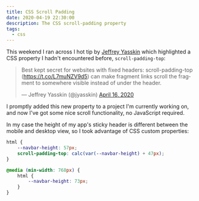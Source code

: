```yaml
---
title: CSS Scroll Padding
date: 2020-04-19 22:30:00
description: The CSS scroll-padding property
tags:
  - css
---
```


This weekend I ran across I hot tip by [Jeffrey Yasskin](https://twitter.com/jyasskin) which highlighted a CSS property I hadn't encountered before, `scroll-padding-top`:

<blockquote class="twitter-tweet"><p lang="en" dir="ltr">Best kept secret for websites with fixed headers: scroll-padding-top (<a href="https://t.co/L7muNZV9d5">https://t.co/L7muNZV9d5</a>) can make fragment links scroll the fragment to somewhere visible instead of under the header.</p>&mdash; Jeffrey Yasskin (@jyasskin) <a href="https://twitter.com/jyasskin/status/1250916297803620352?ref_src=twsrc%5Etfw">April 16, 2020</a></blockquote> <script async src="https://platform.twitter.com/widgets.js" charset="utf-8"></script>

I promptly added this new property to a project I'm currently working on, and now I've got some nice scroll functionality, no JavaScript required.

In my case the height of my app's sticky header is different between the mobile and desktop view, so I took advantage of CSS custom properties:

```css
html {
    --navbar-height: 57px;
    scroll-padding-top: calc(var(--navbar-height) + 47px);
}

@media (min-width: 768px) {
    html {
        --navbar-height: 73px;
    }
}
```
